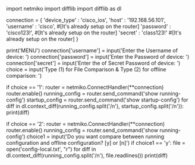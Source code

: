 import netmiko
import difflib
import difflib as dl

connection = {
    'device_type' : 'cisco_ios',
    'host' : '192.168.56.101',
    'username' : 'cisco', #[It's already setup on the router]
    'password' : 'cisco123!', #[It's already setup on the router]
    'secret' : 'class123!' #[It's already setup on the router]
}

print('MENU')
connection['username'] = input('Enter the Username of device: ')
connection['password'] = input('Enter the Password of device: ')
connection['secret'] = input('Enter the  of Secret Password of device: ')
choice = input('Type (1) for File Comparison & Type (2) for offline comparison: ')

if choice == '1':
    router = netmiko.ConnectHandler(**connection)
    router.enable()
    running_config = router.send_command('show running-config')
    startup_config = router.send_command('show startup-config')
    for diff in dl.context_diff(running_config.split('/n'), startup_config.split('/n')):
        print(diff)



if choice == '2':
    router = netmiko.ConnectHandler(**connection)
    router.enable()
    running_config = router.send_command('show running-config')
    choice1 = input('Do you want compare between running configuration and offline configuration? [y] or [n]')
    if choice1 == 'y':
        file = open('config-local.txt', "r")
        for diff in dl.context_diff(running_config.split('/n'), file.readlines())
        print(diff)
